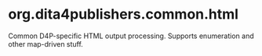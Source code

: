 org.dita4publishers.common.html
======================

Common D4P-specific HTML output processing. Supports enumeration and other map-driven stuff.